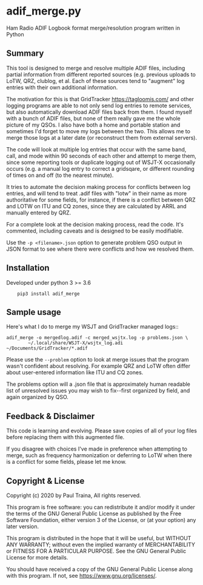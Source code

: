 # adif_merge.py

Ham Radio ADIF Logbook format merge/resolution program written in Python

## Summary

This tool is designed to merge and resolve multiple ADIF files, including
partial information from different reported sources (e.g. previous
uploads to LoTW, QRZ, clublog, et al. Each of these sources tend to
"augment" log entries with their own additional information.

The motivation for this is that GridTracker <https://tagloomis.com/> and
other logging programs are able to not only send log entries to remote
services, but also automatically download ADIF files back from them.
I found myself with a bunch of ADIF files, but none of them really gave
me the whole picture of my QSOs. I also have both a home and portable
station and sometimes I'd forget to move my logs between the two. This
allows me to merge those logs at a later date (or reconstruct them
from external servers).

The code will look at multiple log entries that occur with the same band,
call, and mode within 90 seconds of each other and attempt to merge
them, since some reporting tools or duplicate logging out of WSJT-X
occasionally occurs (e.g. a manual log entry to correct a gridsqare,
or different rounding of times on and off (to the nearest minute).

It tries to automate the decision making process for conflicts between
log entries, and will tend to treat .adif files with "lotw" in their
name as more authoritative for some fields, for instance, if there is
a conflict between QRZ and LOTW on ITU and CQ zones, since they are
calculated by ARRL and manually entered by QRZ.

For a complete look at the decision making process, read the code.  It's
commented, including caveats and is designed to be easily modifiable.

Use the `-p <filename>.json` option to generate problem QSO output in
JSON format to see where there were conflicts and how we resolved them.

## Installation

Developed under python 3 >= 3.6

```
    pip3 install adif_merge
```

## Sample usage

Here's what I do to merge my WSJT and GridTracker managed logs::

    adif_merge -o mergedlog.adif -c merged_wsjtx.log -p problems.json \
            ~/.local/share/WSJT-X/wsjtx_log.adi ~/Documents/GridTracker/*.adif

Please use the `--problem` option to look at merge issues that the
program wasn't confident about resolving.  For example QRZ and LoTW
often differ about user-entered information like ITU and CQ zones.

The problems option will a .json file that is approximately human readable
list of unresolved issues you may wish to fix--first organized by field,
and again organized by QSO.


## Feedback & Disclaimer

This code is learning and evolving. Please save copies of all of your
log files before replacing them with this augmented file.

If you disagree with choices I've made in preference when attempting
to merge, such as frequency harmonization or deferring to LoTW when
there is a conflict for some fields, please let me know.


## Copyright & License

Copyright (c) 2020 by Paul Traina, All rights reserved.

This program is free software: you can redistribute it and/or modify
it under the terms of the GNU General Public License as published by
the Free Software Foundation, either version 3 of the License, or
(at your option) any later version.

This program is distributed in the hope that it will be useful,
but WITHOUT ANY WARRANTY; without even the implied warranty of
MERCHANTABILITY or FITNESS FOR A PARTICULAR PURPOSE.  See the
GNU General Public License for more details.

You should have received a copy of the GNU General Public License
along with this program.  If not, see <https://www.gnu.org/licenses/>.
